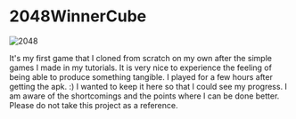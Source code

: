 # 2048WinnerCube

![2048](https://user-images.githubusercontent.com/99685208/233323659-7795b8d1-6cf3-40a2-ace4-429828524097.png)


It's my first game that I cloned from scratch on my own after the simple games I made in my tutorials.
It is very nice to experience the feeling of being able to produce something tangible.
I played for a few hours after getting the apk. :)
I wanted to keep it here so that I could see my progress.
I am aware of the shortcomings and the points where I can be done better. Please do not take this project as a reference.



